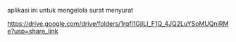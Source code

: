 aplikasi ini untuk mengelola surat menyurat


https://drive.google.com/drive/folders/1rqfI1GjlLI_F1Q_4JQ2LuYSoMUQniRMe?usp=share_link
